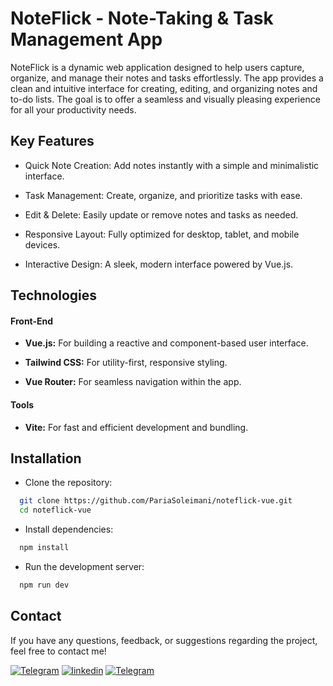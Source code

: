 # NoteFlick - Note-Taking & Task Management App

NoteFlick is a dynamic web application designed to help users capture, organize, and manage their notes and tasks effortlessly. The app provides a clean and intuitive interface for creating, editing, and organizing notes and to-do lists. The goal is to offer a seamless and visually pleasing experience for all your productivity needs.

<!-- ![Project Screenshot](src/assets/screenshot.png) -->

## Key Features

- Quick Note Creation: Add notes instantly with a simple and minimalistic interface.

- Task Management: Create, organize, and prioritize tasks with ease.

- Edit & Delete: Easily update or remove notes and tasks as needed.

- Responsive Layout: Fully optimized for desktop, tablet, and mobile devices.

- Interactive Design: A sleek, modern interface powered by Vue.js.

## Technologies

#### Front-End

- **Vue.js:** For building a reactive and component-based user interface.

- **Tailwind CSS:** For utility-first, responsive styling.

- **Vue Router:** For seamless navigation within the app.

#### Tools

- **Vite:** For fast and efficient development and bundling.

## Installation

- Clone the repository:

```bash
  git clone https://github.com/PariaSoleimani/noteflick-vue.git
  cd noteflick-vue
```

- Install dependencies:

```bash
  npm install
```

- Run the development server:

```bash
  npm run dev
```

## Contact

If you have any questions, feedback, or suggestions regarding the project, feel free to contact me!

[![Telegram](https://img.shields.io/badge/Telegram-black?style=for-the-badge&logo=telegram&logoColor=white&color=%2326A5E4)](https://t.me/SheCodes)
[![linkedin](https://img.shields.io/badge/LinkedIn-blue?style=for-the-badge&logo=linkedin&logoColor=white&color=%230A66C2)](https://www.linkedin.com/in/pariasoleimani)
[![Telegram](https://img.shields.io/badge/Email-black?style=for-the-badge&logo=gmail&logoColor=white&color=%23EA4335)](mailto:paria.slmni@gmail.com)
